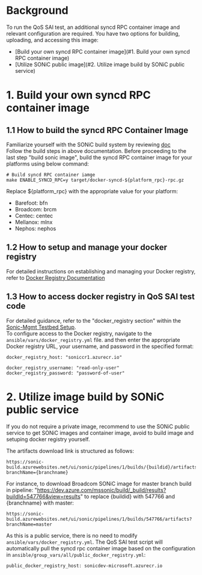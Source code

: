 # Background

To run the QoS SAI test, an additional syncd RPC container image and relevant configuration are required. You have two options for building, uploading, and accessing this image:

- [Build your own syncd RPC container image](#1. Build your own syncd RPC container image)
- [Utilize SONiC public image](#2. Utilize image build by SONiC public service)


# 1. Build your own syncd RPC container image

## 1.1 How to build the syncd RPC Container Image

Familiarize yourself with the SONiC build system by reviewing [doc](https://github.com/sonic-net/sonic-buildimage/blob/master/README.md)  
Follow the build steps in above documentation. Before proceeding to the last step "build sonic image", build the syncd RPC container image for your platforms using below command:

```
# Build syncd RPC container iamge
make ENABLE_SYNCD_RPC=y target/docker-syncd-${platform_rpc}-rpc.gz
```

Replace ${platform_rpc} with the appropriate value for your platform:

- Barefoot: bfn
- Broadcom: brcm
- Centec: centec
- Mellanox: mlnx
- Nephos: nephos

## 1.2 How to setup and manage your docker registry

For detailed instructions on establishing and managing your Docker registry, refer to [Docker Registry Documentation](https://docs.docker.com/registry/)

## 1.3 How to access docker registry in QoS SAI test code

For detailed guidance, refer to the "docker_registry section" within the [Sonic-Mgmt Testbed Setup](https://github.com/sonic-net/sonic-mgmt/blob/master/docs/testbed/README.new.testbed.Configuration.md).  
To configure access to the Docker registry, navigate to the `ansible/vars/docker_registry.yml` file. and then enter the appropriate Docker registry URL, your username, and password in the specified format:

```
docker_registry_host: "soniccr1.azurecr.io"

docker_registry_username: "read-only-user"
docker_registry_password: "password-of-user"
```

# 2. Utilize image build by SONiC public service

If you do not require a private image, recommend to use the SONiC public service to get SONiC images and container image, avoid to build image and setuping docker registry yourself.

The artifacts download link is structured as follows:

```
https://sonic-build.azurewebsites.net/ui/sonic/pipelines/1/builds/{buildid}/artifacts?branchName={branchname}
```

For instance, to download Broadcom SONiC image for master branch build in pipeline:
"https://dev.azure.com/mssonic/build/_build/results?buildId=547766&view=results" to replace {buildid} with 547766 and {branchname} with master:

```
https://sonic-build.azurewebsites.net/ui/sonic/pipelines/1/builds/547766/artifacts?branchName=master
```

As this is a public service, there is no need to modify `ansible/vars/docker_registry.yml`. The QoS SAI test script will automatically pull the syncd rpc container image based on the configuration in `ansible/group_vars/all/public_docker_registry.yml`:

```
public_docker_registry_host: sonicdev-microsoft.azurecr.io
```
